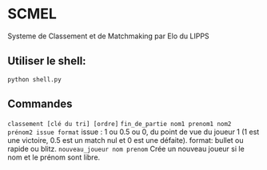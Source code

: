 # SCMEL
Systeme de Classement et de Matchmaking par Elo du LIPPS

## Utiliser le shell:
`python shell.py`

## Commandes 
`classement [clé du tri] [ordre]`
`fin_de_partie nom1 prenom1 nom2 prénom2 issue format`
        issue : 1 ou 0.5 ou 0, du point de vue du joueur 1 (1 est une victoire, 0.5 est un match nul et 0 est une défaite).
        format: bullet ou rapide ou blitz.
`nouveau_joueur nom prenom`
        Crée un nouveau joueur si le nom et le prénom sont libre.
